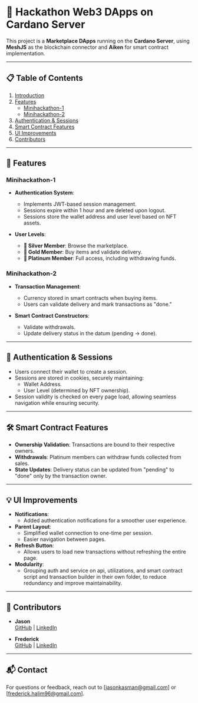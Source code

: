 # 🚀 Hackathon Web3 DApps on Cardano Server

This project is a **Marketplace DApps** running on the **Cardano Server**, using **MeshJS** as the blockchain connector and **Aiken** for smart contract implementation.

---

## 📋 Table of Contents
1. [Introduction](#introduction)
2. [Features](#features)
   - [Minihackathon-1](#minihackathon-1)
   - [Minihackathon-2](#minihackathon-2)
3. [Authentication & Sessions](#authentication--sessions)
4. [Smart Contract Features](#smart-contract-features)
5. [UI Improvements](#ui-improvements)
6. [Contributors](#contributors)

---

## 🔑 Features

### Minihackathon-1
- **Authentication System**:
  - Implements JWT-based session management.
  - Sessions expire within 1 hour and are deleted upon logout.
  - Sessions store the wallet address and user level based on NFT assets.

- **User Levels**:
  - **🥈 Silver Member**: Browse the marketplace.
  - **🥇 Gold Member**: Buy items and validate delivery.
  - **💎 Platinum Member**: Full access, including withdrawing funds.

### Minihackathon-2
- **Transaction Management**:
  - Currency stored in smart contracts when buying items.
  - Users can validate delivery and mark transactions as "done."

- **Smart Contract Constructors**:
  - Validate withdrawals.
  - Update delivery status in the datum (pending → done).

---

## 🔐 Authentication & Sessions

- Users connect their wallet to create a session.
- Sessions are stored in cookies, securely maintaining:
  - Wallet Address.
  - User Level (determined by NFT ownership).
- Session validity is checked on every page load, allowing seamless navigation while ensuring security.

---

## 🛠️ Smart Contract Features

- **Ownership Validation**: Transactions are bound to their respective owners.
- **Withdrawals**: Platinum members can withdraw funds collected from sales.
- **State Updates**: Delivery status can be updated from "pending" to "done" only by the transaction owner.

---

## 💡 UI Improvements

- **Notifications**:
  - Added authentication notifications for a smoother user experience.
- **Parent Layout**:
  - Simplified wallet connection to one-time per session.
  - Easier navigation between pages.
- **Refresh Button**:
  - Allows users to load new transactions without refreshing the entire page.
- **Modularity**:
  - Grouping auth and service on api, utilizations, and smart contract script and transaction builder in their own folder, to reduce redundancy and improve maintainability.    

---

## 👥 Contributors

- **Jason**  
  [GitHub](https://github.com/JasonImanuelK) | [LinkedIn](https://linkedin.com/in/jason-kasman)

- **Frederick**  
  [GitHub](https://github.com/HYL-TX) | [LinkedIn](https://www.linkedin.com/in/frederick-halim)

---

## 📬 Contact
For questions or feedback, reach out to [jasonkasman@gmail.com] or [frederick.halim96@gmail.com].

